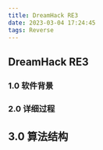 ```yaml
---
title: DreamHack RE3
date: 2023-03-04 17:24:45
tags: Reverse
---
```

## DreamHack RE3

### 1.0 软件背景



### 2.0 详细过程



## 3.0 算法结构

